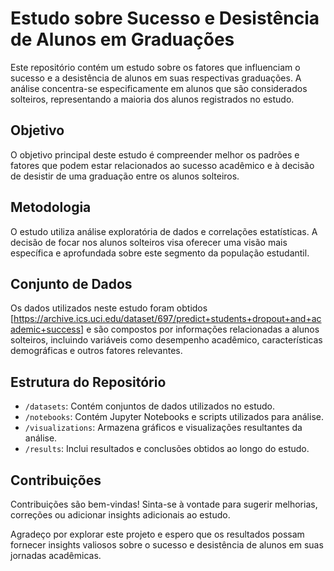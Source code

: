 # Estudo sobre Sucesso e Desistência de Alunos em Graduações

Este repositório contém um estudo sobre os fatores que influenciam o sucesso e a desistência de alunos em suas respectivas graduações. A análise concentra-se especificamente em alunos que são considerados solteiros, representando a maioria dos alunos registrados no estudo.

## Objetivo
O objetivo principal deste estudo é compreender melhor os padrões e fatores que podem estar relacionados ao sucesso acadêmico e à decisão de desistir de uma graduação entre os alunos solteiros.

## Metodologia
O estudo utiliza análise exploratória de dados e correlações estatísticas. A decisão de focar nos alunos solteiros visa oferecer uma visão mais específica e aprofundada sobre este segmento da população estudantil.

## Conjunto de Dados
Os dados utilizados neste estudo foram obtidos [https://archive.ics.uci.edu/dataset/697/predict+students+dropout+and+academic+success] e são compostos por informações relacionadas a alunos solteiros, incluindo variáveis como desempenho acadêmico, características demográficas e outros fatores relevantes.

## Estrutura do Repositório
- `/datasets`: Contém conjuntos de dados utilizados no estudo.
- `/notebooks`: Contém Jupyter Notebooks e scripts utilizados para análise.
- `/visualizations`: Armazena gráficos e visualizações resultantes da análise.
- `/results`: Inclui resultados e conclusões obtidos ao longo do estudo.

## Contribuições
Contribuições são bem-vindas! Sinta-se à vontade para sugerir melhorias, correções ou adicionar insights adicionais ao estudo.

Agradeço por explorar este projeto e espero que os resultados possam fornecer insights valiosos sobre o sucesso e desistência de alunos em suas jornadas acadêmicas.
